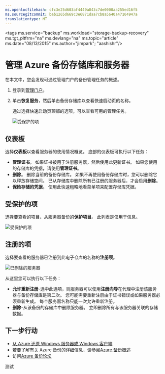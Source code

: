```yaml
---
ms.openlocfilehash: cfc3e25d603af4449a843c7de0000aa255ed16f5
ms.sourcegitcommit: bab1265d669c3e6871daa7cb8a5640a47104947a
translationtype: MT
---
```

<properties
    pageTitle="管理 Azure 备份存储库和服务器 |Microsoft Azure"
    description="使用本教程来学习如何管理 Azure 备份存储库和服务器。"
    services="backup"
    documentationCenter=""
    authors="aashishr"
    manager="jwhit"
    editor="tysonn"/>

<tags
    ms.service="backup"
    ms.workload="storage-backup-recovery"
    ms.tgt_pltfrm="na"
    ms.devlang="na"
    ms.topic="article"
    ms.date="08/13/2015"
    ms.author="jimpark"; "aashishr"/>


# 管理 Azure 备份存储库和服务器
在本文中，您会发现可通过管理门户的备份管理任务的概述。

1. 登录到[管理门户](https://manage.windowsazure.com)。
2. 单击**恢复服务**，然后单击备份存储库以查看快速启动页的名称。

    通过选择快速启动页顶部的选项，可以查看可用的管理任务。

    ![受保护的项](./media/backup-azure-manage-windows-server/RS_tabs.png)

## 仪表板
选择**仪表板**以查看服务器的使用情况概览。 底部的仪表板可执行以下任务︰

- **管理证书**。 如果证书被用于注册服务器，然后使用此更新证书。 如果您使用的存储库的凭据，请使用**管理证书**。
- **删除**。 删除当前的备份存储库。 如果不再使用备份存储库时，您可以删除它以释放存储空间。 已从存储库中删除所有已注册的服务器后，才会启用**删除**。
- **保险存储的凭据**。 使用此快速粗略地看菜单项来配置存储库凭据。

## 受保护的项
选择要查看的项目，从服务器备份的**保护项目**。 此列表是仅用于信息。

![受保护的项](./media/backup-azure-manage-windows-server/RS_protecteditems.png)

## 注册的项
选择要查看的服务器已注册到此电子仓库的名称的**注册项**。

![已删除的服务器](./media/backup-azure-manage-windows-server/RS_deletedserver.png)

从这里您可以执行以下任务︰
- **允许重新注册**-选中此选项，则服务器可以使用**注册向导**在代理中注册该服务器与备份存储库是第二次。 您可能需要重新注册由于证书错误或如果服务器必须重新生成。 每个服务器名称只能一次允许重新注册。
- **删除**-从该备份的存储库中删除服务器。 立即删除所有与该服务器关联的存储数据。

## 下一步行动
- [从 Azure 还原 Windows 服务器或 Windows 客户端](backup-azure-restore-windows-server.md)
- 若要了解有关 Azure 备份的详细信息，请参阅[Azure 备份概述](backup-introduction-to-azure-backup.md)
- 访问[Azure 备份论坛](http://go.microsoft.com/fwlink/p/?LinkId=290933)

测试
